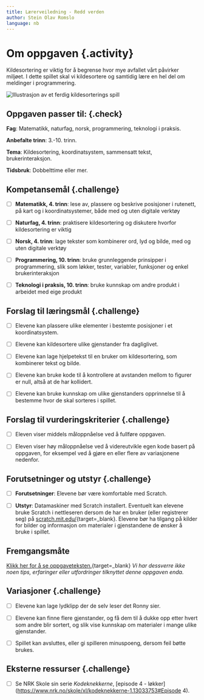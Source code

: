 ```yaml
---
title: Lærerveiledning - Redd verden
author: Stein Olav Romslo
language: nb
---
```



# Om oppgaven {.activity}

Kildesortering er viktig for å begrense hvor mye avfallet vårt påvirker miljøet.
I dette spillet skal vi kildesortere og samtidig lære en hel del om meldinger i
programmering.

![Illustrasjon av et ferdig kildesorterings spill](reddverden.png)

## Oppgaven passer til: {.check}

__Fag__: Matematikk, naturfag, norsk, programmering, teknologi i praksis.

__Anbefalte trinn__: 3.-10. trinn.

__Tema__: Kildesortering, koordinatsystem, sammensatt tekst, brukerinteraksjon.

__Tidsbruk__: Dobbelttime eller mer.

## Kompetansemål {.challenge}

- [ ] __Matematikk, 4. trinn__: lese av, plassere og beskrive posisjoner i
  rutenett, på kart og i koordinatsystemer, både med og uten digitale verktøy

- [ ] __Naturfag, 4. trinn__: praktisere kildesortering og diskutere hvorfor
  kildesortering er viktig

- [ ] __Norsk, 4. trinn__: lage tekster som kombinerer ord, lyd og bilde, med og
  uten digitale verktøy

- [ ] __Programmering, 10. trinn__: bruke grunnleggende prinsipper i
  programmering, slik som løkker, tester, variabler, funksjoner og enkel
  brukerinteraksjon

- [ ] __Teknologi i praksis, 10. trinn__: bruke kunnskap om andre produkt i
  arbeidet med eige produkt

## Forslag til læringsmål {.challenge}

- [ ] Elevene kan plassere ulike elementer i bestemte posisjoner i et
  koordinatsystem.

- [ ] Elevene kan kildesortere ulike gjenstander fra dagliglivet.

- [ ] Elevene kan lage hjelpetekst til en bruker om kildesortering, som
  kombinerer tekst og bilde.

- [ ] Elevene kan bruke kode til å kontrollere at avstanden mellom to figurer er
  null, altså at de har kollidert.

- [ ] Elevene kan bruke kunnskap om ulike gjenstanders opprinnelse til å
  bestemme hvor de skal sorteres i spillet.

## Forslag til vurderingskriterier {.challenge}

- [ ] Eleven viser middels måloppnåelse ved å fullføre oppgaven.

- [ ] Eleven viser høy måloppnåelse ved å videreutvikle egen kode basert på
  oppgaven, for eksempel ved å gjøre en eller flere av variasjonene nedenfor.

## Forutsetninger og utstyr {.challenge}

- [ ] __Forutsetninger__: Elevene bør være komfortable med Scratch.

- [ ] __Utstyr__: Datamaskiner med Scratch installert. Eventuelt kan elevene
  bruke Scratch i nettleseren dersom de har en bruker (eller registrerer seg) på
  [scratch.mit.edu/](http://scratch.mit.edu/){target=_blank}. Elevene bør ha
  tilgang på kilder for bilder og informasjon om materialer i gjenstandene de
  ønsker å bruke i spillet.

## Fremgangsmåte

[Klikk her for å se
oppgaveteksten.](../reddverden/reddverden.html){target=_blank} _Vi har dessverre
ikke noen tips, erfaringer eller utfordringer tilknyttet denne oppgaven enda._

## Variasjoner {.challenge}

- [ ] Elevene kan lage lydklipp der de selv leser det Ronny sier.

- [ ] Elevene kan finne flere gjenstander, og få dem til å dukke opp etter hvert
  som andre blir sortert, og slik vise kunnskap om materialer i mange ulike
  gjenstander.

- [ ] Spillet kan avsluttes, eller gi spilleren minuspoeng, dersom feil bøtte
  brukes.

## Eksterne ressurser {.challenge}

- [ ] Se NRK Skole sin serie _Kodeknekkerne_, [episode 4 -
  løkker](https://www.nrk.no/skole/xl/kodeknekkerne-1.13033753#Episode 4).
